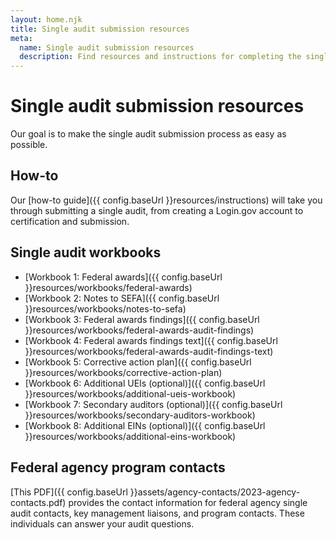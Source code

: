 ```yaml
---
layout: home.njk
title: Single audit submission resources
meta:
  name: Single audit submission resources
  description: Find resources and instructions for completing the single audit process.
---
```


# Single audit submission resources

Our goal is to make the single audit submission process as easy as possible.

## How-to

Our [how-to guide]({{ config.baseUrl }}resources/instructions) will take you through submitting a single audit, from creating a Login.gov account to certification and submission.

## Single audit workbooks

- [Workbook 1: Federal awards]({{ config.baseUrl }}resources/workbooks/federal-awards)
- [Workbook 2: Notes to SEFA]({{ config.baseUrl }}resources/workbooks/notes-to-sefa)
- [Workbook 3: Federal awards findings]({{ config.baseUrl }}resources/workbooks/federal-awards-audit-findings)
- [Workbook 4: Federal awards findings text]({{ config.baseUrl }}resources/workbooks/federal-awards-audit-findings-text)
- [Workbook 5: Corrective action plan]({{ config.baseUrl }}resources/workbooks/corrective-action-plan)
- [Workbook 6: Additional UEIs (optional)]({{ config.baseUrl }}resources/workbooks/additional-ueis-workbook)
- [Workbook 7: Secondary auditors (optional)]({{ config.baseUrl }}resources/workbooks/secondary-auditors-workbook)
- [Workbook 8: Additional EINs (optional)]({{ config.baseUrl }}resources/workbooks/additional-eins-workbook)

## Federal agency program contacts

[This PDF]({{ config.baseUrl }}assets/agency-contacts/2023-agency-contacts.pdf) provides the contact information for federal agency single audit contacts, key management liaisons, and program contacts. These individuals can answer your audit questions.